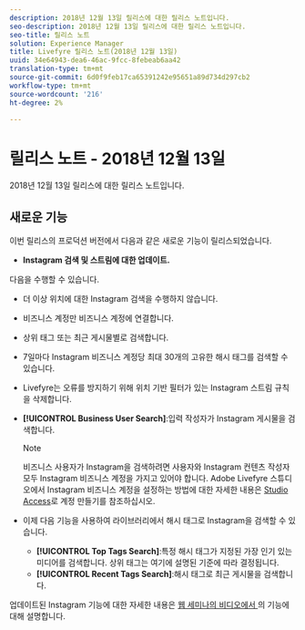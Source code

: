 ```yaml
---
description: 2018년 12월 13일 릴리스에 대한 릴리스 노트입니다.
seo-description: 2018년 12월 13일 릴리스에 대한 릴리스 노트입니다.
seo-title: 릴리스 노트
solution: Experience Manager
title: Livefyre 릴리스 노트(2018년 12월 13일)
uuid: 34e64943-dea6-46ac-9fcc-8febeab6aa42
translation-type: tm+mt
source-git-commit: 6d0f9feb17ca65391242e95651a89d734d297cb2
workflow-type: tm+mt
source-wordcount: '216'
ht-degree: 2%

---
```



# 릴리스 노트 - 2018년 12월 13일

2018년 12월 13일 릴리스에 대한 릴리스 노트입니다.

## 새로운 기능

이번 릴리스의 프로덕션 버전에서 다음과 같은 새로운 기능이 릴리스되었습니다.

* **Instagram 검색 및 스트림에 대한 업데이트.**

다음을 수행할 수 있습니다.

* 더 이상 위치에 대한 Instagram 검색을 수행하지 않습니다.
* 비즈니스 계정만 비즈니스 계정에 연결합니다.
* 상위 태그 또는 최근 게시물별로 검색합니다.
* 7일마다 Instagram 비즈니스 계정당 최대 30개의 고유한 해시 태그를 검색할 수 있습니다.

* Livefyre는 오류를 방지하기 위해 위치 기반 필터가 있는 Instagram 스트림 규칙을 삭제합니다.
* **[!UICONTROL Business User Search]**:입력 작성자가 Instagram 게시물을 검색합니다.

   >[!NOTE]
   >
   >비즈니스 사용자가 Instagram을 검색하려면 사용자와 Instagram 컨텐츠 작성자 모두 Instagram 비즈니스 계정을 가지고 있어야 합니다. Adobe Livefyre 스튜디오에서 Instagram 비즈니스 계정을 설정하는 방법에 대한 자세한 내용은 [Studio Access](/help/using/c-users-creating-accounts-with-studio-access/t-configure-social-accout-instagram/c-about-instagram-accounts.md#c_about_instagram_accounts)로 계정 만들기를 참조하십시오.

* 이제 다음 기능을 사용하여 라이브러리에서 해시 태그로 Instagram을 검색할 수 있습니다.

   * **[!UICONTROL Top Tags Search]**:특정 해시 태그가 지정된 가장 인기 있는 미디어를 검색합니다. 상위 태그는 여기에 설명된 기준에 따라 결정됩니다.[](https://developers.facebook.com/docs/instagram-api/reference/hashtag/top-media)
   * **[!UICONTROL Recent Tags Search]**:해시 태그로 최근 게시물을 검색합니다.

업데이트된 Instagram 기능에 대한 자세한 내용은 [웹 세미나의 비디오에서 ](https://youtu.be/wRkGc3obaOA)의 기능에 대해 설명합니다.
